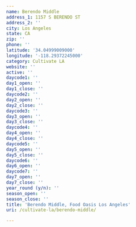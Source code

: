 ```yaml
---
name: Berendo Middle
address_1: 1157 S BERENDO ST
address_2: ''
city: Los Angeles
state: CA
zip: ''
phone: ''
latitude: '34.04999009000'
longitude: '-118.29372245000'
category: Cultivate LA
website: ''
active: ''
daycode1: ''
day1_open: ''
day1_close: ''
daycode2: ''
day2_open: ''
day2_close: ''
daycode3: ''
day3_open: ''
day3_close: ''
daycode4: ''
day4_open: ''
day4_close: ''
daycode5: ''
day5_open: ''
day5_close: ''
daycode6: ''
day6_open: ''
daycode7: ''
day7_open: ''
day7_close: ''
year_round (y/n): ''
season_open: ''
season_close: ''
title: 'Berendo Middle, Food Oasis Los Angeles'
uri: /cultivate-la/berendo-middle/

---
```

